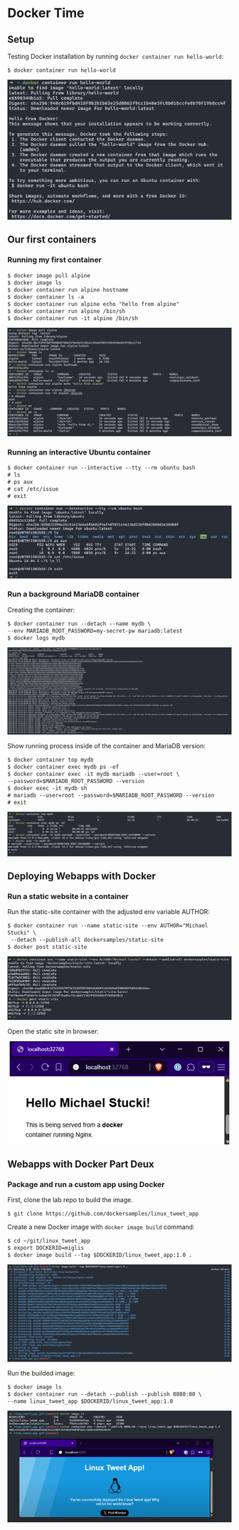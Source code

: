 # Docker Time

## Setup

Testing Docker installation by running `docker container run hello-world`:

  ```
  $ docker container run hello-world
  ```

<center><img src="images/setup.png" title="setup"></center>

## Our first containers

### Running my first container

  ```
  $ docker image pull alpine
  $ docker image ls
  $ docker container run alpine hostname
  $ docker container ls -a
  $ docker container run alpine echo "hello from alpine"
  $ docker container run alpine /bin/sh
  $ docker container run -it alpine /bin/sh
  ```

<center><img src="images/first-container.png" title="setup"></center>

### Running an interactive Ubuntu container

  ```
  $ docker container run --interactive --tty --rm ubuntu bash
  # ls
  # ps aux
  # cat /etc/issue
  # exit
  ```

<center><img src="images/interactive-ubuntu.png" title="setup"></center>

### Run a background MariaDB container

Creating the container:

  ```
  $ docker container run --detach --name mydb \
  --env MARIADB_ROOT_PASSWORD=my-secret-pw mariadb:latest
  $ docker logs mydb
  ```

<center><img src="images/mariadb-init.png" title="setup"></center>

Show running process inside of the container and MariaDB version:

  ```
  $ docker container top mydb
  $ docker container exec mydb ps -ef
  $ docker container exec -it mydb mariadb --user=root \
  --password=$MARIADB_ROOT_PASSWORD --version
  $ docker exec -it mydb sh
  # mariadb --user=root --password=$MARIADB_ROOT_PASSWORD --version
  # exit
  ```

<center><img src="images/mariadb-version.png" title="setup"></center>

## Deploying Webapps with Docker

### Run a static website in a container

Run the static-site container with the adjusted env variable AUTHOR:

  ```
  $ docker container run --name static-site --env AUTHOR="Michael Stucki" \
   --detach --publish-all dockersamples/static-site
  $ docker post static-site
  ```

<center><img src="images/static-site-run.png" title="setup"></center>

Open the static site in browser:

<center><img src="images/static-site.png" title="setup"></center>

## Webapps with Docker Part Deux

### Package and run a custom app using Docker

First, clone the lab repo to build the image.

  ```
  $ git clone https://github.com/dockersamples/linux_tweet_app
  ```

Create a new Docker image with `docker image build` command:

  ```
  $ cd ~/git/linux_tweet_app
  $ export DOCKERID=miglis
  $ docker image build --tag $DOCKERID/linux_tweet_app:1.0 .
  ```

<center><img src="images/docker-image-build-tweet.png" title="setup"></center>

Run the builded image:

```
$ docker image ls
$ docker container run --detach --publish --publish 8080:80 \
--name linux_tweet_app $DOCKERID/linux_tweet_app:1.0
```

<center><img src="images/run-linux-tweet-app.png" title="setup"></center>

